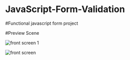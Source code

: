 # JavaScript-Form-Validation

#Functional javascript form project

#Preview Scene

![front screen 1](https://user-images.githubusercontent.com/55478630/135737787-b0806796-8f98-44b1-b180-8b606a8e409b.png)

![front screen](https://user-images.githubusercontent.com/55478630/135737789-7a6ccfdc-0ee2-4d71-8d28-f36f0204d0ac.png)



